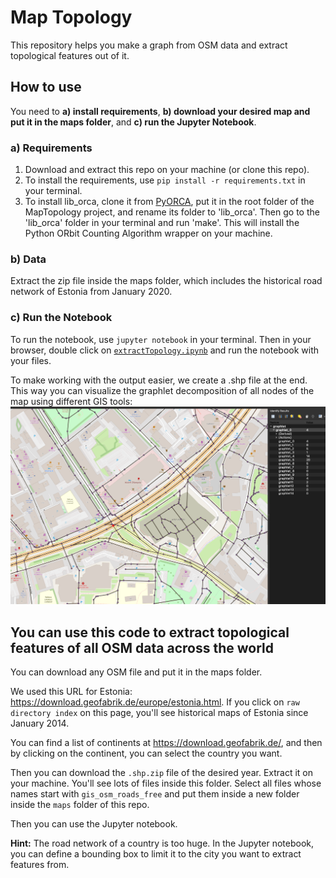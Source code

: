# Map Topology
This repository helps you make a graph from OSM data and extract topological features out of it.

## How to use
You need to **a) install requirements**, **b) download your desired map and put it in the maps folder**, and **c) run the Jupyter Notebook**.

### a) Requirements
1. Download and extract this repo on your machine (or clone this repo).
2. To install the requirements, use `pip install -r requirements.txt` in your terminal.
3. To install lib_orca, clone it from [PyORCA](https://github.com/qema/orca-py), put it in the root folder of the MapTopology project, and rename its folder to 'lib_orca'. Then go to the 'lib_orca' folder in your terminal and run 'make'. This will install the Python ORbit Counting Algorithm wrapper on your machine.

### b) Data
Extract the zip file inside the maps folder, which includes the historical road network of Estonia from January 2020.

### c) Run the Notebook
To run the notebook, use `jupyter notebook` in your terminal. Then in your browser, double click on [`extractTopology.ipynb`](https://github.com/maraso-TTU/MapTopology/blob/main/extractTopology.ipynb) and run the notebook with your files.

To make working with the output easier, we create a .shp file at the end. This way you can visualize the graphlet decomposition of all nodes of the map using different GIS tools:
![visualization](https://github.com/maraso-TTU/MapTopology/blob/main/output_visualization.png)

## You can use this code to extract topological features of all OSM data across the world
You can download any OSM file and put it in the maps folder.

We used this URL for Estonia: https://download.geofabrik.de/europe/estonia.html. If you click on `raw directory index` on this page, you'll see historical maps of Estonia since January 2014.

You can find a list of continents at https://download.geofabrik.de/, and then by clicking on the continent, you can select the country you want.

Then you can download the `.shp.zip` file of the desired year. Extract it on your machine. You'll see lots of files inside this folder. Select all files whose names start with `gis_osm_roads_free` and put them inside a new folder inside the `maps` folder of this repo.

Then you can use the Jupyter notebook.

**Hint:** The road network of a country is too huge. In the Jupyter notebook, you can define a bounding box to limit it to the city you want to extract features from.

